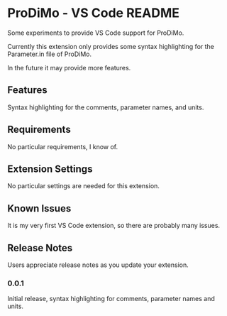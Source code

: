 # ProDiMo - VS Code README

Some experiments to provide VS Code support for ProDiMo.

Currently this extension only provides some syntax highlighting for the Parameter.in file of ProDiMo.

In the future it may provide more features.

## Features

Syntax highlighting for the comments, parameter names, and units.

## Requirements

 No particular requirements, I know of.

## Extension Settings

No particular settings are needed for this extension.

## Known Issues

It is my very first VS Code extension, so there are probably many issues.

## Release Notes

Users appreciate release notes as you update your extension.

### 0.0.1

Initial release, syntax highlighting for comments, parameter names and units.
